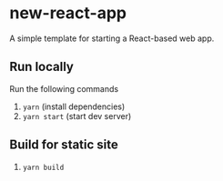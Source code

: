 # new-react-app
A simple template for starting a React-based web app.

## Run locally

Run the following commands

1. `yarn` (install dependencies)
1. `yarn start` (start dev server)

## Build for static site

1. `yarn build`